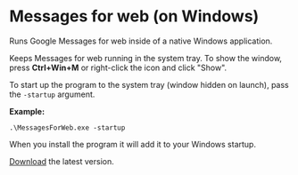 ﻿# Messages for web (on Windows) 

Runs Google Messages for web inside of a native Windows application.

Keeps Messages for web running in the system tray. To show the window, press **Ctrl+Win+M** or right-click the icon and click "Show".

To start up the program to the system tray (window hidden on launch), pass the `-startup` argument.

**Example:**
```
.\MessagesForWeb.exe -startup
``` 

When you install the program it will add it to your Windows startup.

[Download](https://github.com/asheroto/MessagesForWeb/releases/latest/download/MessagesForWeb.exe) the latest version.